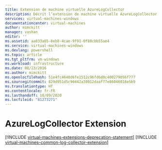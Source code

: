 ```yaml
---
title: Extension de machine virtuelle AzureLogCollector
description: Décrit l’extension de machine virtuelle AzureLogCollector VM, qui recueille tous les fichiers journaux et les rassemble dans un emplacement de stockage Azure.
services: virtual-machines-windows
documentationcenter: virtual-machines
author: mimckitt
manager: vashan
editor: ''
ms.assetid: aa033a65-8eb8-4cae-9f91-0f80cbb55ae4
ms.service: virtual-machines-windows
ms.devlang: powershell
ms.topic: article
ms.tgt_pltfrm: vm-windows
ms.workload: infrastructure
ms.date: 08/23/2016
ms.author: mimckitt
ms.openlocfilehash: 51e4fc4640d6fe1512c96fd6d0c400279056f777
ms.sourcegitcommit: 829d951d5c90442a38012daaf77e86046018e5b9
ms.translationtype: HT
ms.contentlocale: fr-FR
ms.lasthandoff: 10/09/2020
ms.locfileid: "81273271"
---
```

# <a name="azurelogcollector-extension"></a>AzureLogCollector Extension
[!INCLUDE [virtual-machines-extensions-deprecation-statement](../../../includes/virtual-machines-extensions-deprecation-statement.md)]
[!INCLUDE [virtual-machines-common-log-collector-extension](../../../includes/virtual-machines-common-log-collector-extension.md)]

